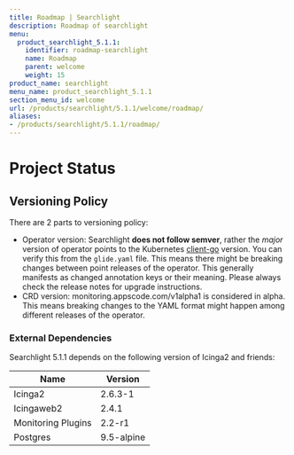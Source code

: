 ```yaml
---
title: Roadmap | Searchlight
description: Roadmap of searchlight
menu:
  product_searchlight_5.1.1:
    identifier: roadmap-searchlight
    name: Roadmap
    parent: welcome
    weight: 15
product_name: searchlight
menu_name: product_searchlight_5.1.1
section_menu_id: welcome
url: /products/searchlight/5.1.1/welcome/roadmap/
aliases:
- /products/searchlight/5.1.1/roadmap/
---
```


# Project Status

## Versioning Policy
There are 2 parts to versioning policy:

 - Operator version: Searchlight __does not follow semver__, rather the _major_ version of operator points to the
Kubernetes [client-go](https://github.com/kubernetes/client-go#branches-and-tags) version.
You can verify this from the `glide.yaml` file. This means there might be breaking changes
between point releases of the operator. This generally manifests as changed annotation keys or their meaning.
Please always check the release notes for upgrade instructions.
 - CRD version: monitoring.appscode.com/v1alpha1 is considered in alpha. This means breaking changes to the YAML format
might happen among different releases of the operator.

### External Dependencies
Searchlight 5.1.1 depends on the following version of Icinga2 and friends:

| Name                   | Version    |
|------------------------|------------|
| Icinga2                | 2.6.3-1    |
| Icingaweb2             | 2.4.1      |
| Monitoring Plugins     | 2.2-r1     |
| Postgres               | 9.5-alpine |
